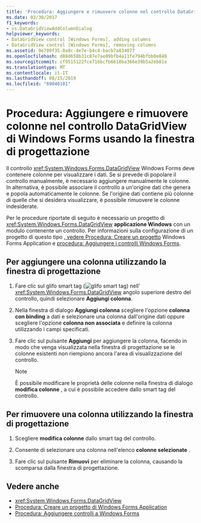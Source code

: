 ```yaml
---
title: 'Procedura: Aggiungere e rimuovere colonne nel controllo DataGridView di Windows Forms usando la finestra di progettazione'
ms.date: 03/30/2017
f1_keywords:
- vs.DataGridViewAddColumnDialog
helpviewer_keywords:
- DataGridView control [Windows Forms], adding columns
- DataGridView control [Windows Forms], removing columns
ms.assetid: 9e709f35-0a8c-4e7e-b4c4-bacb7a834077
ms.openlocfilehash: d88d658b31c87e7ae89bfb4a11fe794bfbb0e848
ms.sourcegitcommit: cf9515122fce716bcfb6618ba366e39b5a2eb81e
ms.translationtype: MT
ms.contentlocale: it-IT
ms.lasthandoff: 08/15/2019
ms.locfileid: "69040101"
---
```

# <a name="how-to-add-and-remove-columns-in-the-windows-forms-datagridview-control-using-the-designer"></a>Procedura: Aggiungere e rimuovere colonne nel controllo DataGridView di Windows Forms usando la finestra di progettazione
Il controllo <xref:System.Windows.Forms.DataGridView> Windows Forms deve contenere colonne per visualizzare i dati. Se si prevede di popolare il controllo manualmente, è necessario aggiungere manualmente le colonne. In alternativa, è possibile associare il controllo a un'origine dati che genera e popola automaticamente le colonne. Se l'origine dati contiene più colonne di quelle che si desidera visualizzare, è possibile rimuovere le colonne indesiderate.

 Per le procedure riportate di seguito è necessario un progetto di <xref:System.Windows.Forms.DataGridView> **applicazione Windows** con un modulo contenente un controllo. Per informazioni sulla configurazione di un progetto di questo tipo [, vedere Procedura: Creare un progetto](/visualstudio/ide/step-1-create-a-windows-forms-application-project) Windows Forms Application e [procedura: Aggiungere i controlli Windows Forms](how-to-add-controls-to-windows-forms.md).

## <a name="to-add-a-column-using-the-designer"></a>Per aggiungere una colonna utilizzando la finestra di progettazione

1. Fare clic sul glifo smart tag (![glifo smart tag](./media/vs-winformsmttagglyph.gif "VS_WinFormSmtTagGlyph")) nell' <xref:System.Windows.Forms.DataGridView> angolo superiore destro del controllo, quindi selezionare **Aggiungi colonna**.

2. Nella finestra di dialogo **Aggiungi colonna** scegliere l'opzione **colonna con binding** a dati e selezionare una colonna dall'origine dati oppure scegliere l'opzione **colonna non associata** e definire la colonna utilizzando i campi specificati.

3. Fare clic sul pulsante **Aggiungi** per aggiungere la colonna, facendo in modo che venga visualizzata nella finestra di progettazione se le colonne esistenti non riempiono ancora l'area di visualizzazione del controllo.

    > [!NOTE]
    >  È possibile modificare le proprietà delle colonne nella finestra di dialogo **modifica colonne** , a cui è possibile accedere dallo smart tag del controllo.

## <a name="to-remove-a-column-using-the-designer"></a>Per rimuovere una colonna utilizzando la finestra di progettazione

1. Scegliere **modifica colonne** dallo smart tag del controllo.

2. Consente di selezionare una colonna nell'elenco **colonne selezionate** .

3. Fare clic sul pulsante **Rimuovi** per eliminare la colonna, causando la scomparsa dalla finestra di progettazione.

## <a name="see-also"></a>Vedere anche

- <xref:System.Windows.Forms.DataGridView>
- [Procedura: Creare un progetto di Windows Forms Application](/visualstudio/ide/step-1-create-a-windows-forms-application-project)
- [Procedura: Aggiungere controlli a Windows Forms](how-to-add-controls-to-windows-forms.md)

